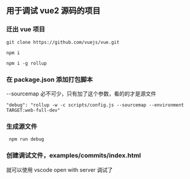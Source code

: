## 用于调试 vue2 源码的项目

### 迁出 vue 项目

```
git clone https://github.com/vuejs/vue.git
```

```
npm i
```

```
npm i -g rollup
```

### 在 package.json 添加打包脚本

--sourcemap 必不可少，只有加了这个参数，看的的才是源文件

```
"debug": "rollup -w -c scripts/config.js --sourcemap --environment TARGET:web-full-dev"
```

### 生成源文件

```
 npm run debug
```

### 创建调试文件，examples/commits/index.html

就可以使用 vscode open with server 调试了
